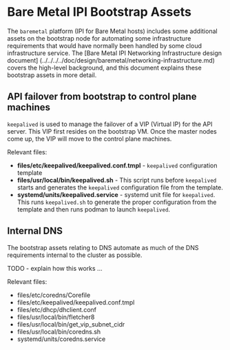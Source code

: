 # Bare Metal IPI Bootstrap Assets

The `baremetal` platform (IPI for Bare Metal hosts) includes some additional
assets on the bootstrap node for automating some infrastructure requirements
that would have normally been handled by some cloud infrastructure service.
The [Bare Metal IPI Networking Infrastructure design document]
(../../../../doc/design/baremetal/networking-infrastructure.md) covers the
high-level background, and this document explains these bootstrap assets in
more detail.

## API failover from bootstrap to control plane machines

`keepalived` is used to manage the failover of a VIP (Virtual IP) for the API
server. This VIP first resides on the bootstrap VM. Once the master nodes come
up, the VIP will move to the control plane machines.

Relevant files:
* **files/etc/keepalived/keepalived.conf.tmpl** - `keepalived` configuration
  template
* **files/usr/local/bin/keepalived.sh** - This script runs before `keepalived`
  starts and generates the `keepalived` configuration file from the template.
* **systemd/units/keepalived.service** - systemd unit file for `keepalived`.
  This runs `keepalived.sh` to generate the proper configuration from the
  template and then runs podman to launch `keepalived`.

## Internal DNS

The bootstrap assets relating to DNS automate as much of the DNS requirements
internal to the cluster as possible.

TODO - explain how this works ...

Relevant files:
* files/etc/coredns/Corefile
* files/etc/keepalived/keepalived.conf.tmpl
* files/etc/dhcp/dhclient.conf
* files/usr/local/bin/fletcher8
* files/usr/local/bin/get_vip_subnet_cidr
* files/usr/local/bin/coredns.sh
* systemd/units/coredns.service
